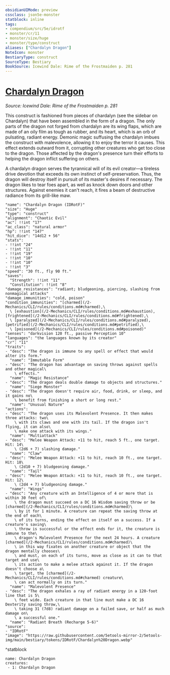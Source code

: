 ```yaml
---
obsidianUIMode: preview
cssclass: json5e-monster
statblock: inline
tags:
- compendium/src/5e/idrotf
- monster/cr/11
- monster/size/huge
- monster/type/construct
aliases: ["Chardalyn Dragon"]
NoteIcon: monster
BestiaryType: construct
SourceType: Bestiary
BookSource: Icewind Dale: Rime of the Frostmaiden p. 281
---
```

# [Chardalyn Dragon](2-Mechanics\CLI\bestiary\construct/chardalyn-dragon-idrotf.md)
*Source: Icewind Dale: Rime of the Frostmaiden p. 281*  

This construct is fashioned from pieces of chardalyn (see the sidebar on Chardalyn) that have been assembled in the form of a dragon. The only parts of the dragon not forged from chardalyn are its wing flaps, which are made of an oily film as tough as rubber, and its heart, which is an orb of pulsating, radiant energy. Demonic magic suffusing the chardalyn imbues the construct with malevolence, allowing it to enjoy the terror it causes. This effect extends outward from it, corrupting other creatures who get too close to the dragon. Those affected by the dragon's presence turn their efforts to helping the dragon inflict suffering on others.

A chardalyn dragon serves the tyrannical will of its evil creator—a tireless drive devotion that exceeds its own instinct of self-preservation. Thus, the dragon will destroy itself in pursuit of its master's desires if necessary. The dragon likes to tear foes apart, as well as knock down doors and other structures. Against enemies it can't reach, it fires a beam of destructive radiance from its grill-like maw.

```statblock
"name": "Chardalyn Dragon (IDRotF)"
"size": "Huge"
"type": "construct"
"alignment": "Chaotic Evil"
"ac": !!int "17"
"ac_class": "natural armor"
"hp": !!int "147"
"hit_dice": "14d12 + 56"
"stats":
- !!int "24"
- !!int "11"
- !!int "19"
- !!int "10"
- !!int "10"
- !!int "3"
"speed": "30 ft., fly 90 ft."
"saves":
  "Strength": !!int "11"
  "Constitution": !!int "8"
"damage_resistances": "radiant; bludgeoning, piercing, slashing from nonmagical attacks"
"damage_immunities": "cold, poison"
"condition_immunities": "[charmed](/2-Mechanics/CLI/rules/conditions.md#charmed),\
  \ [exhaustion](/2-Mechanics/CLI/rules/conditions.md#exhaustion), [frightened](/2-Mechanics/CLI/rules/conditions.md#frightened),\
  \ [paralyzed](/2-Mechanics/CLI/rules/conditions.md#paralyzed), [petrified](/2-Mechanics/CLI/rules/conditions.md#petrified),\
  \ [poisoned](/2-Mechanics/CLI/rules/conditions.md#poisoned)"
"senses": "darkvision 120 ft., passive Perception 10"
"languages": "the languages known by its creator"
"cr": "11"
"traits":
- "desc": "The dragon is immune to any spell or effect that would alter its form."
  "name": "Immutable Form"
- "desc": "The dragon has advantage on saving throws against spells and other magical\
    \ effects."
  "name": "Magic Resistance"
- "desc": "The dragon deals double damage to objects and structures."
  "name": "Siege Monster"
- "desc": "The dragon doesn't require air, food, drink, or sleep, and it gains no\
    \ benefit from finishing a short or long rest."
  "name": "Unusual Nature"
"actions":
- "desc": "The dragon uses its Malevolent Presence. It then makes three attacks: two\
    \ with its claws and one with its tail. If the dragon isn't flying, it can also\
    \ make one attack with its wings."
  "name": "Multiattack"
- "desc": "Melee Weapon Attack: +11 to hit, reach 5 ft., one target. Hit: 14\
    \ (2d6 + 7) slashing damage."
  "name": "Claw"
- "desc": "Melee Weapon Attack: +11 to hit, reach 10 ft., one target. Hit: 18\
    \ (2d10 + 7) bludgeoning damage."
  "name": "Tail"
- "desc": "Melee Weapon Attack: +11 to hit, reach 10 ft., one target. Hit: 12\
    \ (2d4 + 7) bludgeoning damage."
  "name": "Wings"
- "desc": "Any creature with an Intelligence of 4 or more that is within 30 feet of\
    \ the dragon must succeed on a DC 16 Wisdom saving throw or be [charmed](/2-Mechanics/CLI/rules/conditions.md#charmed)\
    \ by it for 1 minute. A creature can repeat the saving throw at the end of each\
    \ of its turns, ending the effect on itself on a success. If a creature's saving\
    \ throw is successful or the effect ends for it, the creature is immune to the\
    \ dragon's Malevolent Presence for the next 24 hours. A creature [charmed](/2-Mechanics/CLI/rules/conditions.md#charmed)\
    \ in this way fixates on another creature or object that the dragon mentally chooses\
    \ and must, on each of its turns, move as close as it can to that target and use\
    \ its action to make a melee attack against it. If the dragon doesn't choose a\
    \ target, the [charmed](/2-Mechanics/CLI/rules/conditions.md#charmed) creature\
    \ can act normally on its turn."
  "name": "Malevolent Presence"
- "desc": "The dragon exhales a ray of radiant energy in a 120-foot line that is 5\
    \ feet wide. Each creature in that line must make a DC 16 Dexterity saving throw,\
    \ taking 31 (7d8) radiant damage on a failed save, or half as much damage on\
    \ a successful one."
  "name": "Radiant Breath (Recharge 5-6)"
"source":
- "IDRotF"
"image": "https://raw.githubusercontent.com/5etools-mirror-2/5etools-img/main/bestiary/tokens/IDRotF/Chardalyn%20Dragon.webp"
```
^statblock

```encounter-table
name: Chardalyn Dragon
creatures:
 - 1: Chardalyn Dragon
```